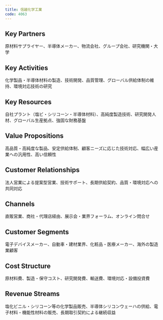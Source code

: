 ```yaml
---
title: 信越化学工業
code: 4063
---
```


## Key Partners
原材料サプライヤー、半導体メーカー、物流会社、グループ会社、研究機関・大学

## Key Activities
化学製品・半導体材料の製造、技術開発、品質管理、グローバル供給体制の維持、環境対応技術の研究

## Key Resources
自社プラント（塩ビ・シリコーン・半導体材料）、高純度製造技術、研究開発人材、グローバル生産拠点、強固な財務基盤

## Value Propositions
高品質・高純度な製品、安定供給体制、顧客ニーズに応じた技術対応、幅広い産業への汎用性、高い信頼性

## Customer Relationships
法人営業による提案型営業、技術サポート、長期供給契約、品質・環境対応への共同対応

## Channels
直販営業、商社・代理店経由、展示会・業界フォーラム、オンライン問合せ

## Customer Segments
電子デバイスメーカー、自動車・建材業界、化粧品・医療メーカー、海外の製造業顧客

## Cost Structure
原材料費、製造・保守コスト、研究開発費、輸送費、環境対応・設備投資費

## Revenue Streams
塩化ビニル・シリコーン等の化学製品販売、半導体シリコンウェーハの供給、電子材料・機能性材料の販売、長期取引契約による継続収益
